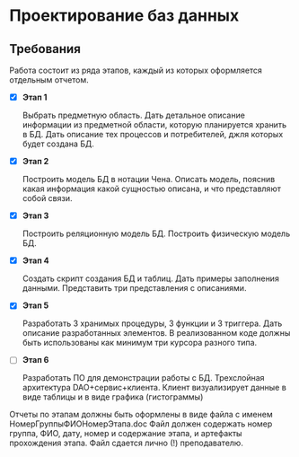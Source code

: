 # Проектирование баз данных
## Требования
Работа состоит из ряда этапов, каждый из которых оформляется отдельным отчетом.

- [x] __Этап 1__
  
    Выбрать предметную область. Дать детальное описание информации из предметной области, которую планируется хранить в БД. Дать описание тех процессов и потребителей, джля которых будет создана БД.
- [x] __Этап 2__

    Построить модель БД в нотации Чена. Описать модель, пояснив какая информация какой сущностью описана, и что представляют собой связи.
- [x] __Этап 3__
  
    Построить реляционную модель БД. Построить физическую модель БД.
- [x] __Этап 4__ 
  
    Создать скрипт создания БД и таблиц. Дать примеры заполнения данными. Представить три представления с описаниями.
- [x] __Этап 5__
  
    Разработать 3 хранимых процедуры, 3 функции и 3 триггера. Дать описание разработанных элементов. В реализованном коде должны быть использованы как минимум три курсора разного типа.
- [ ] __Этап 6__
  
    Разработать ПО для демонстрации работы с БД. Трехслойная архитектура DAO+сервис+клиента. Клиент визуализирует данные в виде таблицы и в виде графика (гистограммы)

Отчеты по этапам должны быть оформлены в виде файла с именем
НомерГруппыФИОНомерЭтапа.doc
Файл должен содержать номер группа, ФИО, дату, номер и содержание этапа, и артефакты прохождения этапа.
Файл сдается лично (!) преподавателю.
